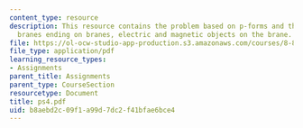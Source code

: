 ```yaml
---
content_type: resource
description: This resource contains the problem based on p-forms and their representations,
  branes ending on branes, electric and magnetic objects on the brane.
file: https://ol-ocw-studio-app-production.s3.amazonaws.com/courses/8-871-selected-topics-in-theoretical-particle-physics-branes-and-gauge-theory-dynamics-fall-2004/b8aebd2c09f1a99d7dc2f41bfae6bce4_ps4.pdf
file_type: application/pdf
learning_resource_types:
- Assignments
parent_title: Assignments
parent_type: CourseSection
resourcetype: Document
title: ps4.pdf
uid: b8aebd2c-09f1-a99d-7dc2-f41bfae6bce4
---
```

